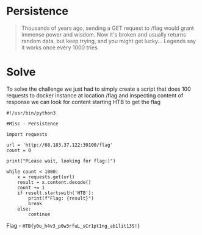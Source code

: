 # Persistence
>Thousands of years ago, sending a GET request to /flag would 
grant immense power and wisdom. Now it's broken and usually returns 
random data, but keep trying, and you might get lucky... Legends say it 
works once every 1000 tries.

# Solve

To solve the challenge we just had to simply create a script that does 100 requests to docker instance at location /flag and inspecting content of response we can look for content starting HTB to get the flag

```
#!/usr/bin/python3

#Misc - Persistence

import requests

url = 'http://68.183.37.122:30100/flag'
count = 0

print("PLease wait, looking for flag:)")

while count < 1000:
	x = requests.get(url)
	result = x.content.decode()
	count += 1
	if result.startswith('HTB'):
		print(f"Flag: {result}")
		break
	else:
		continue
  ```
  
  Flag - `HTB{y0u_h4v3_p0w3rfuL_sCr1pt1ng_ab1lit13S!}`
